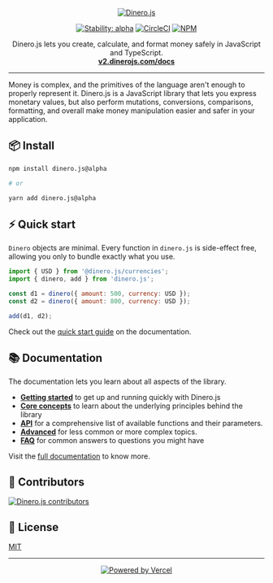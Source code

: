 <p align="center">
  <a href="https://v2.dinerojs.com/docs">
    <img alt="Dinero.js" src=".github/banner.png">
  </a>
</p>

<p align="center">
  <a href="https://www.npmjs.com/package/dinero.js?activeTab=versions"><img alt="Stability: alpha" src="https://img.shields.io/badge/stability-alpha-f4d03f.svg" /></a>
  <a href="https://circleci.com/gh/dinerojs/dinero.js"><img alt="CircleCI" src="https://img.shields.io/circleci/build/gh/dinerojs/dinero.js"></a>
  <a href="https://github.com/dinerojs/dinero.js/blob/master/LICENSE"><img alt="NPM" src="https://img.shields.io/npm/l/dinero.js"></a>
</p>

<p align="center">
  Dinero.js lets you create, calculate, and format money safely in JavaScript and TypeScript.<br>
  <a href="https://v2.dinerojs.com/docs"><strong>v2.dinerojs.com/docs</strong></a>
</p>

---

Money is complex, and the primitives of the language aren't enough to properly represent it. Dinero.js is a JavaScript library that lets you express monetary values, but also perform mutations, conversions, comparisons, formatting, and overall make money manipulation easier and safer in your application.

## 📦 Install

```sh
npm install dinero.js@alpha

# or

yarn add dinero.js@alpha
```

## ⚡️ Quick start

`Dinero` objects are minimal. Every function in `dinero.js` is side-effect free, allowing you only to bundle exactly what you use.

```js
import { USD } from '@dinero.js/currencies';
import { dinero, add } from 'dinero.js';

const d1 = dinero({ amount: 500, currency: USD });
const d2 = dinero({ amount: 800, currency: USD });

add(d1, d2);
```

Check out the [quick start guide](https://v2.dinerojs.com/docs/getting-started/quick-start) on the documentation.

## 📚 Documentation

The documentation lets you learn about all aspects of the library.

- [**Getting started**](https://v2.dinerojs.com/docs/getting-started/quick-start) to get up and running quickly with Dinero.js
- [**Core concepts**](https://v2.dinerojs.com/docs/core-concepts/amount) to learn about the underlying principles behind the library
- [**API**](https://v2.dinerojs.com/docs/api/mutations/add) for a comprehensive list of available functions and their parameters.
- [**Advanced**](https://v2.dinerojs.com/docs/advanced/using-different-amount-types) for less common or more complex topics.
- [**FAQ**](https://v2.dinerojs.com/docs/faq/does-dinerojs-support-cryptocurrencies) for common answers to questions you might have

Visit the [full documentation](https://v2.dinerojs.com/docs) to know more.

## 👥 Contributors

[![Dinero.js contributors](https://contrib.rocks/image?repo=dinerojs/dinero.js)](https://github.com/dinerojs/dinero.js/graphs/contributors)

## 📜 License

[MIT](LICENSE.md)

---

<div align="center">

[![Powered by Vercel](.github/powered-by-vercel.svg)](https://vercel.com/?utm_source=dinerojs&utm_campaign=oss)

</div>
